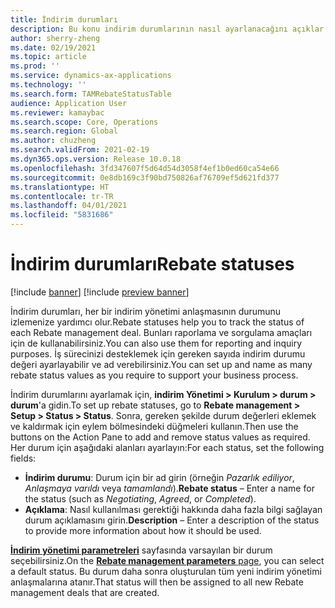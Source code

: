 ```yaml
---
title: İndirim durumları
description: Bu konu indirim durumlarının nasıl ayarlanacağını açıklar. İndirim durumları, her bir anlaşma durumunu izlemenize yardımcı olur. Bunları raporlama ve sorgulama amaçları için de kullanabilirsiniz.
author: sherry-zheng
ms.date: 02/19/2021
ms.topic: article
ms.prod: ''
ms.service: dynamics-ax-applications
ms.technology: ''
ms.search.form: TAMRebateStatusTable
audience: Application User
ms.reviewer: kamaybac
ms.search.scope: Core, Operations
ms.search.region: Global
ms.author: chuzheng
ms.search.validFrom: 2021-02-19
ms.dyn365.ops.version: Release 10.0.18
ms.openlocfilehash: 3fd347607f5d64d54d3058f4ef1b0ed60ca54e66
ms.sourcegitcommit: 0e8db169c3f90bd750826af76709ef5d621fd377
ms.translationtype: HT
ms.contentlocale: tr-TR
ms.lasthandoff: 04/01/2021
ms.locfileid: "5831686"
---
```

# <a name="rebate-statuses"></a><span data-ttu-id="3cceb-105">İndirim durumları</span><span class="sxs-lookup"><span data-stu-id="3cceb-105">Rebate statuses</span></span>

[!include [banner](../includes/banner.md)]
[!include [preview banner](../includes/preview-banner.md)]

<span data-ttu-id="3cceb-106">İndirim durumları, her bir indirim yönetimi anlaşmasının durumunu izlemenize yardımcı olur.</span><span class="sxs-lookup"><span data-stu-id="3cceb-106">Rebate statuses help you to track the status of each Rebate management deal.</span></span> <span data-ttu-id="3cceb-107">Bunları raporlama ve sorgulama amaçları için de kullanabilirsiniz.</span><span class="sxs-lookup"><span data-stu-id="3cceb-107">You can also use them for reporting and inquiry purposes.</span></span> <span data-ttu-id="3cceb-108">İş sürecinizi desteklemek için gereken sayıda indirim durumu değeri ayarlayabilir ve ad verebilirsiniz.</span><span class="sxs-lookup"><span data-stu-id="3cceb-108">You can set up and name as many rebate status values as you require to support your business process.</span></span> 

<span data-ttu-id="3cceb-109">İndirim durumlarını ayarlamak için, **indirim Yönetimi \> Kurulum \> durum \> durum**'a gidin.</span><span class="sxs-lookup"><span data-stu-id="3cceb-109">To set up rebate statuses, go to **Rebate management \> Setup \> Status \> Status**.</span></span> <span data-ttu-id="3cceb-110">Sonra, gereken şekilde durum değerleri eklemek ve kaldırmak için eylem bölmesindeki düğmeleri kullanın.</span><span class="sxs-lookup"><span data-stu-id="3cceb-110">Then use the buttons on the Action Pane to add and remove status values as required.</span></span> <span data-ttu-id="3cceb-111">Her durum için aşağıdaki alanları ayarlayın:</span><span class="sxs-lookup"><span data-stu-id="3cceb-111">For each status, set the following fields:</span></span>

- <span data-ttu-id="3cceb-112">**İndirim durumu**: Durum için bir ad girin (örneğin *Pazarlık ediliyor*, *Anlaşmaya varıldı* veya *tamamlandı*).</span><span class="sxs-lookup"><span data-stu-id="3cceb-112">**Rebate status** – Enter a name for the status (such as *Negotiating*, *Agreed*, or *Completed*).</span></span>
- <span data-ttu-id="3cceb-113">**Açıklama**: Nasıl kullanılması gerektiği hakkında daha fazla bilgi sağlayan durum açıklamasını girin.</span><span class="sxs-lookup"><span data-stu-id="3cceb-113">**Description** – Enter a description of the status to provide more information about how it should be used.</span></span>

<span data-ttu-id="3cceb-114">[**İndirim yönetimi parametreleri**](rebate-management-parameters.md) sayfasında varsayılan bir durum seçebilirsiniz.</span><span class="sxs-lookup"><span data-stu-id="3cceb-114">On the [**Rebate management parameters** page](rebate-management-parameters.md), you can select a default status.</span></span> <span data-ttu-id="3cceb-115">Bu durum daha sonra oluşturulan tüm yeni indirim yönetimi anlaşmalarına atanır.</span><span class="sxs-lookup"><span data-stu-id="3cceb-115">That status will then be assigned to all new Rebate management deals that are created.</span></span>
